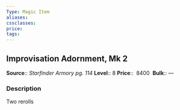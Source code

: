 ```yaml
---
Type: Magic Item
aliases:
cssclasses:
price: 
tags:
---
```

## Improvisation Adornment, Mk 2

**Source**:: _Starfinder Armory pg. 114_
**Level**:: 8
**Price**::  8400 
**Bulk**:: —

### Description

Two rerolls